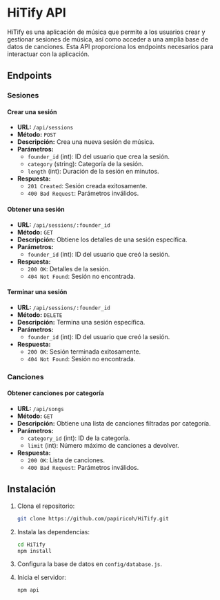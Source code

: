 # HiTify API

HiTify es una aplicación de música que permite a los usuarios crear y gestionar sesiones de música, así como acceder a una amplia base de datos de canciones. Esta API proporciona los endpoints necesarios para interactuar con la aplicación.

## Endpoints

### Sesiones

#### Crear una sesión

- **URL:** `/api/sessions`
- **Método:** `POST`
- **Descripción:** Crea una nueva sesión de música.
- **Parámetros:**
  - `founder_id` (int): ID del usuario que crea la sesión.
  - `category` (string): Categoría de la sesión.
  - `length` (int): Duración de la sesión en minutos.
- **Respuesta:**
  - `201 Created`: Sesión creada exitosamente.
  - `400 Bad Request`: Parámetros inválidos.

#### Obtener una sesión

- **URL:** `/api/sessions/:founder_id`
- **Método:** `GET`
- **Descripción:** Obtiene los detalles de una sesión específica.
- **Parámetros:**
  - `founder_id` (int): ID del usuario que creó la sesión.
- **Respuesta:**
  - `200 OK`: Detalles de la sesión.
  - `404 Not Found`: Sesión no encontrada.

#### Terminar una sesión

- **URL:** `/api/sessions/:founder_id`
- **Método:** `DELETE`
- **Descripción:** Termina una sesión específica.
- **Parámetros:**
  - `founder_id` (int): ID del usuario que creó la sesión.
- **Respuesta:**
  - `200 OK`: Sesión terminada exitosamente.
  - `404 Not Found`: Sesión no encontrada.

### Canciones

#### Obtener canciones por categoría

- **URL:** `/api/songs`
- **Método:** `GET`
- **Descripción:** Obtiene una lista de canciones filtradas por categoría.
- **Parámetros:**
  - `category_id` (int): ID de la categoría.
  - `limit` (int): Número máximo de canciones a devolver.
- **Respuesta:**
  - `200 OK`: Lista de canciones.
  - `400 Bad Request`: Parámetros inválidos.

## Instalación

1. Clona el repositorio:
    ```bash
    git clone https://github.com/papiricoh/HiTify.git
    ```

2. Instala las dependencias:
    ```bash
    cd HiTify
    npm install
    ```

3. Configura la base de datos en `config/database.js`.

4. Inicia el servidor:
    ```bash
    npm api
    ```